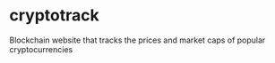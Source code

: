 # cryptotrack
Blockchain website that tracks the prices and market caps of popular cryptocurrencies 
